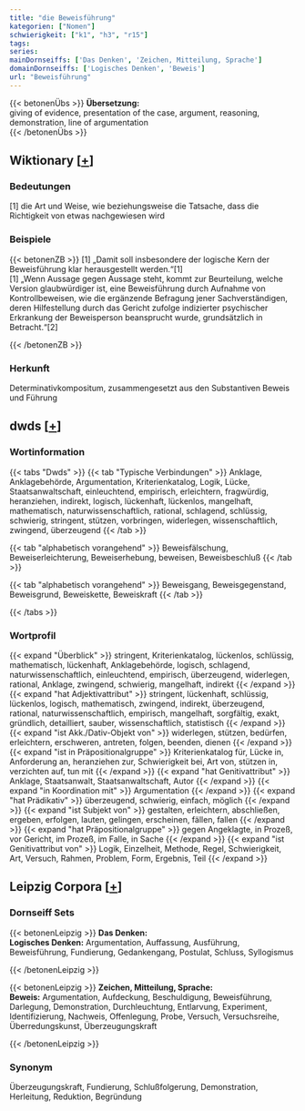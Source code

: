 ```yaml
---
title: "die Beweisführung"
kategorien: ["Nomen"]
schwierigkeit: ["k1", "h3", "r15"]
tags:
series:
mainDornseiffs: ['Das Denken', 'Zeichen, Mitteilung, Sprache']
domainDornseiffs: ['Logisches Denken', 'Beweis']
url: "Beweisführung"
---
```


{{< betonenÜbs >}}
**Übersetzung:**  
giving of evidence, presentation of the case, argument, reasoning, demonstration, line of argumentation  
{{< /betonenÜbs >}}

## Wiktionary [[+](https://de.wiktionary.org/wiki/Beweisführung)]

### Bedeutungen
[1] die Art und Weise, wie beziehungsweise die Tatsache, dass die Richtigkeit von etwas nachgewiesen wird  

### Beispiele
{{< betonenZB >}}
[1] „Damit soll insbesondere der logische Kern der Beweisführung klar herausgestellt werden.“[1]  
[1] „Wenn Aussage gegen Aussage steht, kommt zur Beurteilung, welche Version glaubwürdiger ist, eine Beweisführung durch Aufnahme von Kontrollbeweisen, wie die ergänzende Befragung jener Sachverständigen, deren Hilfestellung durch das Gericht zufolge indizierter psychischer Erkrankung der Beweisperson beansprucht wurde, grundsätzlich in Betracht.“[2]  

{{< /betonenZB >}}
### Herkunft
Determinativkompositum, zusammengesetzt aus den Substantiven Beweis und Führung  



## dwds [[+](https://www.dwds.de/wb/Beweisführung)]

### Wortinformation
{{< tabs "Dwds" >}}
{{< tab "Typische Verbindungen" >}}
Anklage, Anklagebehörde, Argumentation, Kriterienkatalog, Logik, Lücke, Staatsanwaltschaft, einleuchtend, empirisch, erleichtern, fragwürdig, heranziehen, indirekt, logisch, lückenhaft, lückenlos, mangelhaft, mathematisch, naturwissenschaftlich, rational, schlagend, schlüssig, schwierig, stringent, stützen, vorbringen, widerlegen, wissenschaftlich, zwingend, überzeugend
{{< /tab >}}

{{< tab "alphabetisch vorangehend" >}}
Beweisfälschung, Beweiserleichterung, Beweiserhebung, beweisen, Beweisbeschluß
{{< /tab >}}

{{< tab "alphabetisch vorangehend" >}}
Beweisgang, Beweisgegenstand, Beweisgrund, Beweiskette, Beweiskraft
{{< /tab >}}

{{< /tabs >}}

### Wortprofil
{{< expand "Überblick" >}} stringent, Kriterienkatalog, lückenlos, schlüssig, mathematisch, lückenhaft, Anklagebehörde, logisch, schlagend, naturwissenschaftlich, einleuchtend, empirisch, überzeugend, widerlegen, rational, Anklage, zwingend, schwierig, mangelhaft, indirekt {{< /expand >}}
{{< expand "hat Adjektivattribut" >}} stringent, lückenhaft, schlüssig, lückenlos, logisch, mathematisch, zwingend, indirekt, überzeugend, rational, naturwissenschaftlich, empirisch, mangelhaft, sorgfältig, exakt, gründlich, detailliert, sauber, wissenschaftlich, statistisch {{< /expand >}}
{{< expand "ist Akk./Dativ-Objekt von" >}} widerlegen, stützen, bedürfen, erleichtern, erschweren, antreten, folgen, beenden, dienen {{< /expand >}}
{{< expand "ist in Präpositionalgruppe" >}} Kriterienkatalog für, Lücke in, Anforderung an, heranziehen zur, Schwierigkeit bei, Art von, stützen in, verzichten auf, tun mit {{< /expand >}}
{{< expand "hat Genitivattribut" >}} Anklage, Staatsanwalt, Staatsanwaltschaft, Autor {{< /expand >}}
{{< expand "in Koordination mit" >}} Argumentation {{< /expand >}}
{{< expand "hat Prädikativ" >}} überzeugend, schwierig, einfach, möglich {{< /expand >}}
{{< expand "ist Subjekt von" >}} gestalten, erleichtern, abschließen, ergeben, erfolgen, lauten, gelingen, erscheinen, fällen, fallen {{< /expand >}}
{{< expand "hat Präpositionalgruppe" >}} gegen Angeklagte, in Prozeß, vor Gericht, im Prozeß, im Falle, in Sache {{< /expand >}}
{{< expand "ist Genitivattribut von" >}} Logik, Einzelheit, Methode, Regel, Schwierigkeit, Art, Versuch, Rahmen, Problem, Form, Ergebnis, Teil {{< /expand >}}

## Leipzig Corpora [[+](https://corpora.uni-leipzig.de/en/res?word=Beweisführung&corpusId=deu_newscrawl-public_2018)]

### Dornseiff Sets
{{< betonenLeipzig >}}
**Das Denken:**  
**Logisches Denken:** Argumentation, Auffassung, Ausführung, Beweisführung, Fundierung, Gedankengang, Postulat, Schluss, Syllogismus  

{{< /betonenLeipzig >}}


{{< betonenLeipzig >}}
**Zeichen, Mitteilung, Sprache:**  
**Beweis:** Argumentation, Aufdeckung, Beschuldigung, Beweisführung, Darlegung, Demonstration, Durchleuchtung, Entlarvung, Experiment, Identifizierung, Nachweis, Offenlegung, Probe, Versuch, Versuchsreihe, Überredungskunst, Überzeugungskraft  

{{< /betonenLeipzig >}}

### Synonym
Überzeugungskraft, Fundierung, Schlußfolgerung, Demonstration, Herleitung, Reduktion, Begründung

